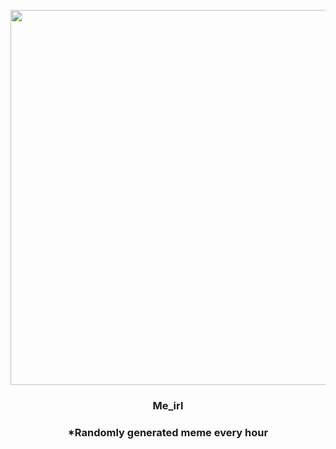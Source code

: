 <p align="center">
        <img src="https://i.redd.it/thk1foy808w81.gif" width="600" height="600">
        </p>
        <h3 align="center">Me_irl</h3>
        <h3 align="center">*Randomly generated meme every hour</h3>
    